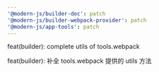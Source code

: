 ```yaml
---
'@modern-js/builder-doc': patch
'@modern-js/builder-webpack-provider': patch
'@modern-js/app-tools': patch
---
```


feat(builder): complete utils of tools.webpack

feat(builder): 补全 tools.webpack 提供的 utils 方法
